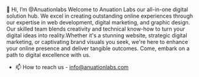  👋 Hi, I’m @Anuationlabs
 Welcome to Anuation Labs our all-in-one digital solution hub. We excel in creating outstanding online experiences through our expertise in web development, digital marketing, and graphic design. Our skilled team blends creativity and technical know-how to turn your digital ideas into reality.Whether it's a stunning website, strategic digital marketing, or captivating brand visuals you seek, we're here to enhance your online presence and deliver tangible outcomes. Come, embark on a path to digital excellence with us.
- 📫 How to reach us - info@anuationlabs.com


